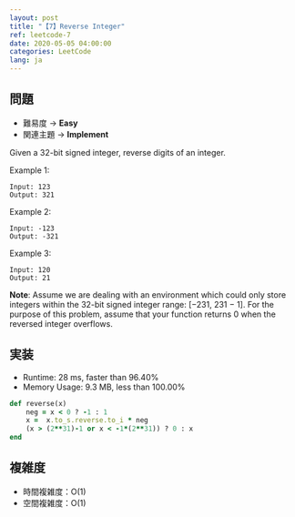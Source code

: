 ```yaml
---
layout: post
title: "【7】Reverse Integer"
ref: leetcode-7
date: 2020-05-05 04:00:00
categories: LeetCode
lang: ja
---
```


## 問題
- 難易度 → **Easy**
- 関連主題 → **Implement**

Given a 32-bit signed integer, reverse digits of an integer.

Example 1:
```
Input: 123
Output: 321
```
Example 2:
```
Input: -123
Output: -321
```
Example 3:
```
Input: 120
Output: 21
```

**Note**:
Assume we are dealing with an environment which could only store integers within the 32-bit signed integer range: [−231,  231 − 1]. For the purpose of this problem, assume that your function returns 0 when the reversed integer overflows.

<div class="divider"></div>

## 実装
- Runtime: 28 ms, faster than 96.40%
- Memory Usage: 9.3 MB, less than 100.00%

```rb
def reverse(x)
    neg = x < 0 ? -1 : 1
    x =  x.to_s.reverse.to_i * neg
    (x > (2**31)-1 or x < -1*(2**31)) ? 0 : x
end
```

<div class="divider"></div>

## 複雑度
- 時間複雑度：O(1)
- 空間複雑度：O(1)
